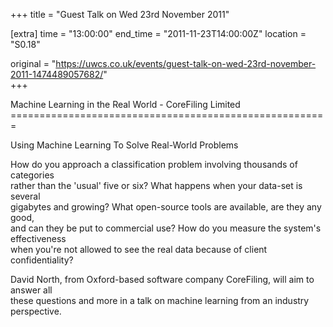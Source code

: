 +++
title = "Guest Talk on Wed 23rd November 2011"

[extra]
time = "13:00:00"
end_time = "2011-11-23T14:00:00Z"
location = "S0.18"

original = "https://uwcs.co.uk/events/guest-talk-on-wed-23rd-november-2011-1474489057682/"    
+++

Machine Learning in the Real World - CoreFiling Limited  
\=======================================================

Using Machine Learning To Solve Real-World Problems

How do you approach a classification problem involving thousands of categories  
rather than the 'usual' five or six? What happens when your data-set is several  
gigabytes and growing? What open-source tools are available, are they any good,  
and can they be put to commercial use? How do you measure the system's effectiveness  
when you're not allowed to see the real data because of client confidentiality?

David North, from Oxford-based software company CoreFiling, will aim to answer all  
these questions and more in a talk on machine learning from an industry perspective.

